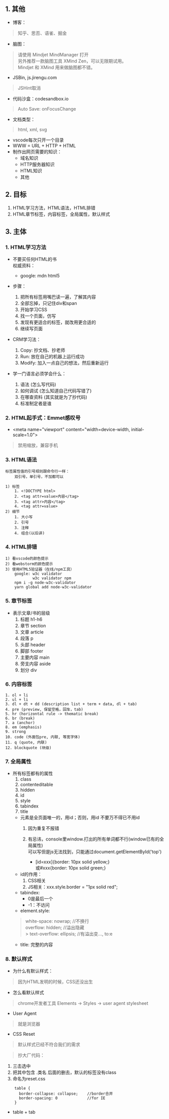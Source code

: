 ## 1. 其他
* 博客：
> 知乎、思否、语雀、掘金

* 脑图：	  
> 请使用 Mindjet MindManager 打开  
> 另外推荐一款脑图工具 XMind Zen，可以无限期试用。  
> Mindjet 和 XMind 用来做脑图都不错。

* JSBin, js.jirengu.com  
> JSHint取消

* 代码沙盒：codesandbox.io    
> Auto Save: onFocusChange

* 文档类型：
> html, xml, svg

* vscode每次只开一个目录
* WWW = URL + HTTP + HTML
* 制作出网页需要的知识：
    * 域名知识
	* HTTP服务器知识
	* HTML知识
	* 其他


## 2. 目标
1. HTML学习方法，HTML语法，HTML排错 
2. HTML章节标签，内容标签，全局属性，默认样式

## 3. 主体
### 1. HTML学习方法
* 不要买任何HTML的书  
	权威资料：  
	* google: mdn html5

* 步骤：
	1. 把所有标签用嘴巴读一遍，了解其内容
	2. 全部忘掉，只记住div和span
	3. 开始学习CSS
	4. 找一个页面，仿写
	5. 发现有更适合的标签，就改用更合适的
	6. 继续写页面

* CRM学习法：
	1. Copy: 抄文档、抄老师
	2. Run: 放在自己的机器上运行成功
	3. Modify: 加入一点自己的想法，然后重新运行

* 学一门语言必须学会什么：
	1. 语法 (怎么写代码) 
	2. 如何调试 (怎么知道自己代码写错了)
	3. 在哪查资料 (其实就是为了抄代码)
	4. 标准制定者是谁

### 2. HTML起手式：Emmet感叹号
* <meta name="viewport" content="width=device-width, initial-scale=1.0"\>  
> 禁用缩放，兼容手机

### 3. HTML语法
	标签属性值的引号规则跟命令行一样：
		双引号，单引号，不加都可以

	1) 标签
		1. <!DOCTYPE html>
		2. <tag attr=value>内容</tag>
		3. <tag attr>内容</tag>
		4. <tag attr=value>	
	2) 细节
		1. 大小写
		2. 引号
		3. 注释
		4. 组合(以后讲)

### 4. HTML排错
	1) 看vscode的颜色提示
	2) 看webstorm的颜色提示
	3) 使用HTML5验证器（在线/npm工具）
		google: w3c validator
            	w3c validator npm
      	npm i -g node-w3c-validator
		yarn global add node-w3c-validator

### 5. 章节标签
* 表示文章/书的层级
    1. 标题 h1-h6
    2. 章节 section
    3. 文章 article
    4. 段落 p 
    5. 头部 header
    6. 脚部 footer
    7. 主要内容 main
    8. 旁支内容 aside
    9. 划分 div

### 6. 内容标签
    1. ol + li
    2. ul + li
    3. dl + dt + dd (description list + term + data, dl + tab)
    4. pre (preview, 保留空格，回车，tab)
    5. hr (horizontal rule -> thematic break)
    6. br (break)
    7. a (anchor)
    8. em (emphasis)
    9. strong
    10. code (外面包pre, 内联, 等宽字体)
    11. q (quote, 内联)
    12. blockquote (块级)


### 7. 全局属性
* 所有标签都有的属性
    1. class
    2. contenteditable
    3. hidden
    4. id
    5. style
    6. tabindex
    7. title
    * 元素是全页面唯一的，用id；否则，用id
      不要万不得已不用id
        1. 因为重复不报错
        2. 有忌讳，console里window.打出的所有单词都不行(window已有的全局属性)   
           可以写但是js无法找到，只能通过document.getElementById('top')  

		    * [id=xxx]{border: 10px solid yellow;}  
        或#xxx{border: 10px solid green;}
    * id的作用：
        1. CSS相关
        2. JS相关：xxx.style.border = "1px solid red";
    * tabindex:
        * 0是最后一个
        * -1：不访问
    * element.style:  
    > white-space: nowrap;      //不换行  
    > overflow: hidden;         //溢出隐藏  
	  > text-overflow: ellipsis;  //有溢出变..., to:e
    * title: 完整的内容

### 8. 默认样式
* 为什么有默认样式：
> 因为HTML发明的时候，CSS还没出生
* 怎么看默认样式
> chrome开发者工具
> Elements -> Styles -> user agent stylesheet
* User Agent
> 就是浏览器
* CSS Reset
> 默认样式已经不符合我们的需求

> 抄大厂代码：
1. 三击选中
2. 把其中包含 .类名 后面的删去，默认的标签没有class
3. 命名为reset.css 
```
    table {   
      border-collapse: collapse;    //border合并 
      border-spacing: 0             //for IE 
    }    
```

* table + tab



